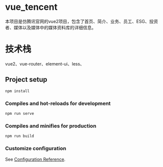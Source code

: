 # vue_tencent

本项目是仿腾讯官网的vue2项目，包含了首页、简介、业务、员工、ESG、投资者、媒体以及媒体中的媒体资料库的详细信息。

# 技术栈
vue2、vue-router、element-ui、less、

## Project setup
```
npm install
```

### Compiles and hot-reloads for development
```
npm run serve
```

### Compiles and minifies for production
```
npm run build
```

### Customize configuration
See [Configuration Reference](https://cli.vuejs.org/config/).
